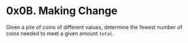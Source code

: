 # 0x0B. Making Change

Given a pile of coins of different values, determine the fewest number of coins needed to meet a given amount `total`.
